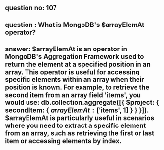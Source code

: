 
      
## question no: 107

## question : What is MongoDB's $arrayElemAt operator?

## answer: $arrayElemAt is an operator in MongoDB's Aggregation Framework used to return the element at a specified position in an array. This operator is useful for accessing specific elements within an array when their position is known. For example, to retrieve the second item from an array field 'items', you would use: db.collection.aggregate([{ $project: { secondItem: { $arrayElemAt: ['$items', 1] } } }]). $arrayElemAt is particularly useful in scenarios where you need to extract a specific element from an array, such as retrieving the first or last item or accessing elements by index.
      